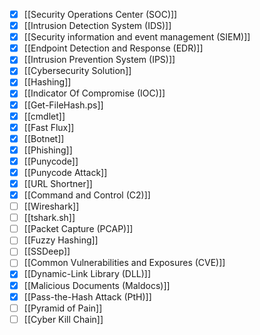 - [x] [[Security Operations Center (SOC)]]
- [x] [[Intrusion Detection System (IDS)]]
- [x] [[Security information and event management (SIEM)]]
- [x] [[Endpoint Detection and Response (EDR)]]
- [x] [[Intrusion Prevention System (IPS)]]
- [x] [[Cybersecurity Solution]]
- [x] [[Hashing]]
- [x] [[Indicator Of Compromise (IOC)]]
- [x] [[Get-FileHash.ps]]
- [x] [[cmdlet]]
- [x] [[Fast Flux]]
- [x] [[Botnet]]
- [x] [[Phishing]]
- [x] [[Punycode]]
- [x] [[Punycode Attack]]
- [x] [[URL Shortner]]
- [x] [[Command and Control (C2)]]
- [ ] [[Wireshark]]
- [ ] [[tshark.sh]]
- [ ] [[Packet Capture (PCAP)]]
- [ ] [[Fuzzy Hashing]]
- [ ] [[SSDeep]]
- [ ] [[Common Vulnerabilities and Exposures (CVE)]]
- [x] [[Dynamic-Link Library (DLL)]]
- [x] [[Malicious Documents (Maldocs)]]
- [x] [[Pass-the-Hash Attack (PtH)]]
- [ ] [[Pyramid of Pain]]
- [ ] [[Cyber Kill Chain]]
